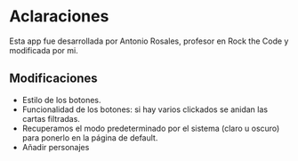 # Aclaraciones

Esta app fue desarrollada por Antonio Rosales, profesor en Rock the Code y modificada por mi.

## Modificaciones

- Estilo de los botones.
- Funcionalidad de los botones: si hay varios clickados se anidan las cartas filtradas.
- Recuperamos el modo predeterminado por el sistema (claro u oscuro) para ponerlo en la página de default.
- Añadir personajes